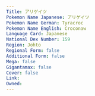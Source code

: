 ```yaml
---
﻿Title: アリゲイツ
Pokemon Name Japanese: アリゲイツ
Pokemon Name German: Tyracroc
Pokemon Name English: Croconaw
Language Card: Japanese
National Dex Number: 159
Region: Johto
Regional Form: false
Additional Form: false
Mega: false
Gigantamax: false
Cover: false
Link: 
Owned: 
---
```

